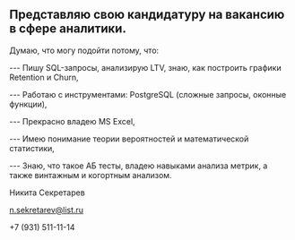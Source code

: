 ## Представляю свою кандидатуру на вакансию в сфере аналитики.

Думаю, что могу подойти потому, что:
 
  --- Пишу SQL-запросы, анализирую LTV, знаю, как построить графики Retention и Churn,
 
  --- Работаю с инструментами: PostgreSQL (сложные запросы, оконные функции),
 
  --- Прекрасно владею MS Excel,
  
  --- Имею понимание теории вероятностей и математической статистики,
  
  --- Знаю, что такое АБ тесты, владею навыками анализа метрик, а также винтажным и когортным анализом.

Никита Секретарев

n.sekretarev@list.ru

+7 (931) 511-11-14
